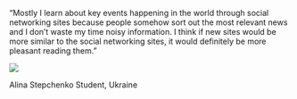 
“Mostly I learn about key events happening in the world through social networking sites because people somehow sort out the most relevant news and I don’t waste my time noisy information. I think if new sites would be more similar to the social networking sites, it would definitely be more pleasant reading them.”

<div class="user">
	<img src="{{site.baseurl}}/reviews/item-img2.jpg">
    <p><span>Alina Stepchenko</span> Student, Ukraine </p>
 </div>

